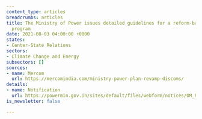 ```yaml
---
content_type: articles
breadcrumbs: articles
title: The Ministry of Power issues detailed guidelines for a reform-based power distribution
  program
date: 2021-08-03 04:00:00 +0000
states:
- Center-State Relations
sectors:
- Climate Change and Energy
subsectors: []
sources:
- name: Mercom
  url: https://mercomindia.com/ministry-power-plan-revamp-discoms/
details:
- name: Notification
  url: https://powermin.gov.in/sites/default/files/webform/notices/OM_Revamped_Distribution_Sector_Scheme.pdf
is_newsletter: false

---
```

